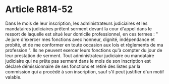 # Article R814-52

Dans le mois de leur inscription, les administrateurs judiciaires et les mandataires judiciaires prêtent serment devant la cour d'appel dans le ressort de laquelle est situé leur domicile professionnel, en ces termes : " Je jure d'exercer mes fonctions avec honneur, dignité, indépendance et probité, et de me conformer en toute occasion aux lois et règlements de ma profession ".   Ils ne peuvent exercer leurs fonctions qu'à compter du jour de leur prestation de serment.   Tout administrateur judiciaire ou mandataire judiciaire qui ne prête pas serment dans le mois de son inscription est déclaré démissionnaire de ses fonctions et retiré des listes par la commission qui a procédé à son inscription, sauf s'il peut justifier d'un motif valable.